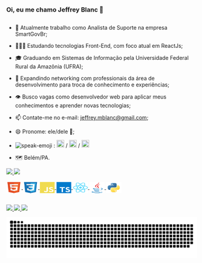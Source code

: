 ### Oi, eu me chamo Jeffrey Blanc 👋
##
- 🔭 Atualmente trabalho como Analista de Suporte na empresa SmartGovBr;
- 👨🏻‍💻 Estudando tecnologias Front-End, com foco atual em ReactJs;
- 🎓 Graduando em Sistemas de Informação pela Universidade Federal Rural da Amazônia (UFRA);
- 🤔 Expandindo networking com professionais da área de desenvolvimento para troca de conhecimento e experiências;
- 👁️ Busco vagas como desenvolvedor web para aplicar meus conhecimentos e aprender novas tecnologias;
- 📫 Contate-me no e-mail: jeffrey.mblanc@gmail.com;
- 😄 Pronome: ele/dele 🌈;
- <img height="20em" width="20em" alt="speak-emoji" src="https://user-images.githubusercontent.com/25435233/127782044-37b65dc6-f6ed-4228-948a-335832270593.png"/> : <img height="20em" width="20em" src="https://emojipedia-us.s3.dualstack.us-west-1.amazonaws.com/thumbs/120/twitter/282/flag-brazil_1f1e7-1f1f7.png"/> / <img height="20em" width="20em" src="https://emojipedia-us.s3.dualstack.us-west-1.amazonaws.com/thumbs/120/twitter/282/flag-united-states_1f1fa-1f1f8.png"/> / <img height="20em" width="20em" src="https://emojipedia-us.s3.dualstack.us-west-1.amazonaws.com/thumbs/120/twitter/282/flag-spain_1f1ea-1f1f8.png"/>

- 🗺️ Belém/PA.

 <div>
  <a href="https://github.com/jeffblanc23">
  <img height="180em" src="https://github-readme-stats.vercel.app/api?username=jeffblanc23&show_icons=true&theme=jolly&include_all_commits=true&count_private=true"/>
  <img height="180em" src="https://github-readme-stats.vercel.app/api/top-langs/?username=jeffblanc23&layout=compact&langs_count=7&theme=jolly"/>
</div>
 
  <div style="display: inline_block"><br>
    <img align="center" alt="Jeff-HTML" height="30" width="40" src="https://raw.githubusercontent.com/devicons/devicon/master/icons/html5/html5-original.svg">
    <img align="center" alt="Jeff-CSS" height="30" width="40" src="https://raw.githubusercontent.com/devicons/devicon/master/icons/css3/css3-original.svg">
    <img align="center" alt="Jeff-Js" height="30" width="40" src="https://raw.githubusercontent.com/devicons/devicon/master/icons/javascript/javascript-plain.svg">
    <img align="center" alt="Jeff-Ts" height="30" width="40" src="https://raw.githubusercontent.com/devicons/devicon/master/icons/typescript/typescript-plain.svg">
    <img align="center" alt="Jeff-React" height="30" width="40" src="https://raw.githubusercontent.com/devicons/devicon/master/icons/react/react-original.svg">
    <img align="center" alt="Jeff-Java" height="30" width="40" src="https://raw.githubusercontent.com/devicons/devicon/master/icons/java/java-original.svg">
    <img align="center" alt="Jeff-Python" height="30" width="40" src="https://raw.githubusercontent.com/devicons/devicon/master/icons/python/python-original.svg">  
  </div>
  
  ##
  
  <div>
    <a href="https://www.linkedin.com/in/jeffrey-mblanc" target="_blank">
     <img src="https://img.shields.io/badge/-LinkedIn-%230077B5?style=for-the-badge&logo=linkedin&logoColor=white">
   </a>
    <a href = "mailto:jeffrey.mblanc@gmail.com" target="_blank">
     <img src="https://img.shields.io/badge/-Gmail-%23333?style=for-the-badge&logo=gmail&logoColor=white">
   </a>
    <a href="https://instagram.com/j.e.f.f.mb" target="_blank">
     <img src="https://img.shields.io/badge/-Instagram-%23E4405F?style=for-the-badge&logo=instagram&logoColor=white">
   </a>
   
   ![Snake animation](https://github.com/jeffblanc23/jeffblanc23/blob/output/github-contribution-grid-snake.svg)
  </div>

